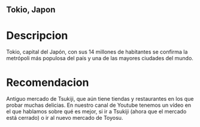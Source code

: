 ## Tokio, Japon

# Descripcion
Tokio, capital del Japón, con sus 14 millones de habitantes se confirma la metrópoli más populosa del país y una de las mayores ciudades del mundo.

# Recomendacion
Antiguo mercado de Tsukiji, que aún tiene tiendas y restaurantes en los que probar muchas delicias. En nuestro canal de Youtube tenemos un vídeo en el que hablamos sobre qué es mejor, si ir a Tsukiji (ahora que el mercado está cerrado) o ir al nuevo mercado de Toyosu.